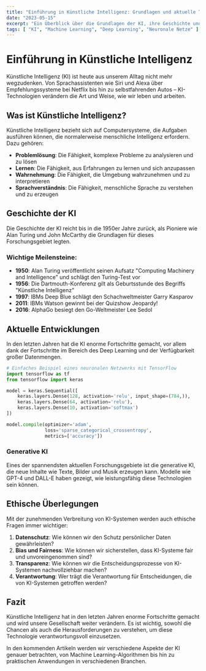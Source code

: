 ```yaml
---
title: "Einführung in Künstliche Intelligenz: Grundlagen und aktuelle Trends"
date: "2023-05-15"
excerpt: "Ein Überblick über die Grundlagen der KI, ihre Geschichte und die neuesten Entwicklungen im Bereich der künstlichen Intelligenz."
tags: [ "KI", "Machine Learning", "Deep Learning", "Neuronale Netze" ]
---
```


# Einführung in Künstliche Intelligenz

Künstliche Intelligenz (KI) ist heute aus unserem Alltag nicht mehr wegzudenken. Von
Sprachassistenten wie Siri und Alexa über Empfehlungssysteme bei Netflix bis hin zu selbstfahrenden
Autos – KI-Technologien verändern die Art und Weise, wie wir leben und arbeiten.

## Was ist Künstliche Intelligenz?

Künstliche Intelligenz bezieht sich auf Computersysteme, die Aufgaben ausführen können, die
normalerweise menschliche Intelligenz erfordern. Dazu gehören:

- **Problemlösung**: Die Fähigkeit, komplexe Probleme zu analysieren und zu lösen
- **Lernen**: Die Fähigkeit, aus Erfahrungen zu lernen und sich anzupassen
- **Wahrnehmung**: Die Fähigkeit, die Umgebung wahrzunehmen und zu interpretieren
- **Sprachverständnis**: Die Fähigkeit, menschliche Sprache zu verstehen und zu erzeugen

## Geschichte der KI

Die Geschichte der KI reicht bis in die 1950er Jahre zurück, als Pioniere wie Alan Turing und John
McCarthy die Grundlagen für dieses Forschungsgebiet legten.

### Wichtige Meilensteine:

- **1950**: Alan Turing veröffentlicht seinen Aufsatz "Computing Machinery and Intelligence" und
  schlägt den Turing-Test vor
- **1956**: Die Dartmouth-Konferenz gilt als Geburtsstunde des Begriffs "Künstliche Intelligenz"
- **1997**: IBMs Deep Blue schlägt den Schachweltmeister Garry Kasparov
- **2011**: IBMs Watson gewinnt bei der Quizshow Jeopardy!
- **2016**: AlphaGo besiegt den Go-Weltmeister Lee Sedol

## Aktuelle Entwicklungen

In den letzten Jahren hat die KI enorme Fortschritte gemacht, vor allem dank der Fortschritte im
Bereich des Deep Learning und der Verfügbarkeit großer Datenmengen.

```python
# Einfaches Beispiel eines neuronalen Netzwerks mit TensorFlow
import tensorflow as tf
from tensorflow import keras

model = keras.Sequential([
    keras.layers.Dense(128, activation='relu', input_shape=(784,)),
    keras.layers.Dense(64, activation='relu'),
    keras.layers.Dense(10, activation='softmax')
])

model.compile(optimizer='adam',
              loss='sparse_categorical_crossentropy',
              metrics=['accuracy'])
```

### Generative KI

Eines der spannendsten aktuellen Forschungsgebiete ist die generative KI, die neue Inhalte wie
Texte, Bilder und Musik erzeugen kann. Modelle wie GPT-4 und DALL-E haben gezeigt, wie
leistungsfähig diese Technologien sein können.

## Ethische Überlegungen

Mit der zunehmenden Verbreitung von KI-Systemen werden auch ethische Fragen immer wichtiger:

1. **Datenschutz**: Wie können wir den Schutz persönlicher Daten gewährleisten?
2. **Bias und Fairness**: Wie können wir sicherstellen, dass KI-Systeme fair und unvoreingenommen
   sind?
3. **Transparenz**: Wie können wir die Entscheidungsprozesse von KI-Systemen nachvollziehbar machen?
4. **Verantwortung**: Wer trägt die Verantwortung für Entscheidungen, die von KI-Systemen getroffen
   werden?

## Fazit

Künstliche Intelligenz hat in den letzten Jahren enorme Fortschritte gemacht und wird unsere
Gesellschaft weiter verändern. Es ist wichtig, sowohl die Chancen als auch die Herausforderungen zu
verstehen, um diese Technologie verantwortungsvoll einzusetzen.

In den kommenden Artikeln werden wir verschiedene Aspekte der KI genauer betrachten, von Machine
Learning-Algorithmen bis hin zu praktischen Anwendungen in verschiedenen Branchen.